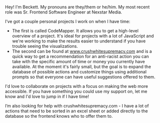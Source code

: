 Hey! I'm Beckett. My pronouns are they/them or he/him.
My most recent role was Sr. Frontend Software Engineer at Nexstar Media.

I’ve got a couple personal projects I work on when I have time:
<ul>
<li>The first is called CodeMapper. It allows you to get a high-level overview of a project. It's ideal for projects with a lot of JavaScript and we're working to make the results easier to understand if you have trouble seeing the visualizations.</li>
<li>The second can be found at <a href="http://www.crushwhitesupremacy.com">www.crushwhitesupremacy.com</a> and is a quick way to get a recommendation for an anti-racist action you can take with the specific amount of time or money you currently have available. At the moment it's fairly small, but the goal is to expand the database of possible actions and customize things using additional prompts so that everyone can have useful suggestions offered to them.</li>
</ul>

I'd love to collaborate on projects with a focus on making the web more accessible. If you have something you could use my support on, let me know and I'd love to jump in if I have time!

I’m also looking for help with crushwhitesupremacy.com - I have a lot of actions that need to be sorted in an excel sheet or added directly to the database so the frontend knows who to offer them to.
